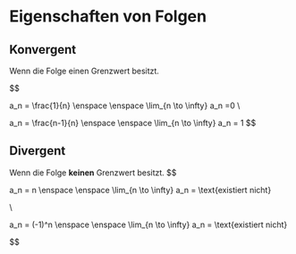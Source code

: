 # Eigenschaften von Folgen

## Konvergent
Wenn die Folge einen Grenzwert besitzt.


$$

a_n = \frac{1}{n} \enspace \enspace \lim_{n \to \infty} a_n =0
\\

a_n = \frac{n-1}{n} \enspace \enspace \lim_{n \to \infty} a_n = 1
$$


## Divergent
Wenn die Folge **keinen** Grenzwert besitzt.
$$

a_n = n \enspace \enspace \lim_{n \to \infty} a_n = \text{existiert nicht}

\\

a_n = (-1)^n \enspace \enspace \lim_{n \to \infty} a_n = \text{existiert nicht}

$$